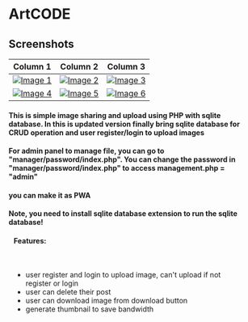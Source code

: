 <div style="margin-right: 10px; margin-left: 10px;">
<h1>ArtCODE</h1>

<h2>Screenshots</h2>

| Column 1 | Column 2 | Column 3 |
| -------- | -------- | -------- |
| [![Image 1](https://example.com/image1.png)](https://example.com) | [![Image 2](https://example.com/image2.png)](https://example.com) | [![Image 3](https://example.com/image3.png)](https://example.com) |
| [![Image 4](https://example.com/image4.png)](https://example.com) | [![Image 5](https://example.com/image5.png)](https://example.com) | [![Image 6](https://example.com/image6.png)](https://example.com) |

<h4>This is simple image sharing and upload using PHP with sqlite database. In this is updated version finally bring sqlite database for CRUD operation and user register/login to upload images</h4>

<h4>For admin panel to manage file, you can go to "manager/password/index.php". You can change the password in "manager/password/index.php" to access management.php = "admin"</h4>

<h4>you can make it as PWA</h4>

<h4 style="font-weight: bold;">Note, you need to install sqlite database extension to run the sqlite database!</h4>

<div style="margin-right: 10px; margin-left: 10px;">
<h4>Features:</h4>
<br>
<ul>
<li>user register and login to upload image, can't upload if not register or login</li>
<li>user can delete their post</li>
<li>user can download image from download button</li>
<li>generate thumbnail to save bandwidth</li>
</ul>
</div>
</div>
